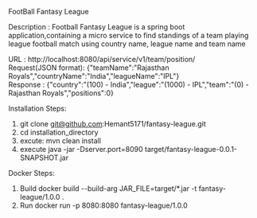 FootBall Fantasy League

Description : Football Fantasy League is a spring boot application,containing a micro service to find standings of a team playing league football match using country name, league name and team name

URL : http://localhost:8080/api/service/v1/team/position/ </br>
Request(JSON format): {"teamName":"Rajasthan Royals","countryName":"India","leagueName":"IPL"} </br>
Response : {"country":"(100) - India","league":"(1000) - IPL","team":"(0) - Rajasthan Royals","positions":0} </br>

Installation Steps:

1) git clone git@github.com:Hemant5171/fantasy-league.git
2) cd installation_directory 
3) excute: mvn clean install
4) execute java -jar -Dserver.port=8090 target/fantasy-league-0.0.1-SNAPSHOT.jar

Docker Steps:

1) Build 
   docker build --build-arg JAR_FILE=target/*.jar -t fantasy-league/1.0.0 .
2) Run
   docker run -p 8080:8080 fantasy-league/1.0.0
